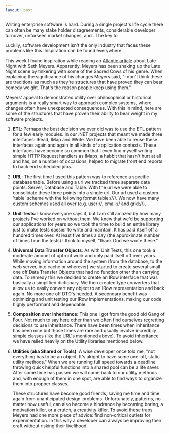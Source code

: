 ```yaml
---
layout: post
---
```

Writing enterprise software is hard. During a single project's life cycle there can often be many stake holder disagreements, considerable developer turnover, unforseen market changes, and . The key to 

Luckily, software development isn't the only industry that faces these problems like this. Inspiration can be found everywhere. 

This week I found inspiration while reading an [Atlantic article][1] about Late Night with Seth Meyers. Apparently, Meyers has been shaking up the Late Night scene by tinkering with some of the Sacred Cows of his genre. When explaining the significance of his changes Meyers said, "I don't think these are traditions as much as they're structures that have proved they can bear comedy weight. That's the reason people keep using them."

Meyers' appeal to demonstrated utility over philosophical or historical arguments is a really smart way to approach complex systems, where changes often have unexpected consequences. With this in mind, here are some of the structures that have proven their ability to bear weight in my software projects.

 1. **ETL**: Perhaps the best decision we ever did was to use the ETL pattern for a few early modules. In our .NET projects that meant we made three interfaces: IRead, IMap and IWrite. We have been able to reuse these interfaces again and again in all kinds of application contexts. These interfaces have become so common that I even find myself writing simple HTTP Request handlers as IMaps, a habbit that hasn't hurt at all and has, on a number of occasions, helped to migrate front end reports to back end scheduled jobs.
 
 2. **URL**: The first time I used this pattern was to reference a specific database table. Before using a url we tracked three separate data points: Server, Database and Table. With the url we were able to consolidate these three points into a single url. Our url used a custom 'table' scheme with the following format table://<server>/<database>/<table>. We now have many  custom schemes used all over (e.g. user://, email:// and grid://).
 
 3. **Unit Tests**: I know everyone says it, but I am still amazed by how many projects I've worked on without them. We knew that we'd be supporting our applications for years so we took the time to build an entire library just to make tests eaesier to write and maintain. It has paid itself off a hundred times over. At least five times a day (the approximate number of times I run the tests) I think to myself, "thank God we wrote these."
 
 4. **Universal Data Transfer Objects**: As with Unit Tests, this one took a moderate amount of upfront work and only paid itself off over years. While moving information around the system (from the database, to the web server, into cache or wherever) we started to create several small one off Data Transfer Objects that had no function other than carrying data. To remedy this we decided to create an IRow interface that was basically a simplified dictionary. We then created type converters that allow us to easily convert any object to an IRow representation and back again. No more one off DTO's needed. A secondary benefit was optimizing and unit testing our IRow implementations, making our code highly performant and dependable.
 
 5. **Composition over Inheritance**: This one I got from the good old Gang of Four. Not much to say here other than we often find ourselves regretting decisions to use inheritance. There have been times when inheritance has been nice but those times are rare and usually involve incredbily simple classes (like the URL's mentioned above). To avoid inheritance we have relied heavily on the Utility libraries mentioned below.
 
 6. **Utilities (aka Shared or Tools)**: A wise developer once told me, "not everything has to be an object. It's alright to have some one-off, static utility methods." When we are running full speed towards a deadline throwing quick helpful functions into a shared pool can be a life saver. After some time has passed we will come back to our utility methods and, with enough of them in one spot, are able to find ways to organize them into propper classes. 

These structures have become good friends, saving me time and time again from unanticipated design-problems. Unfortunately, patterns, no matter how useful, can also become a hindrance by becoming boring, a motivation killer, or a crutch, a creativity killer. To avoid these traps Meyers had one more piece of advice: find non-critical outlets for experimentation. In this way a developer can always be improving their craft without risking their livelihood.

[1]: http://www.theatlantic.com/entertainment/archive/2015/08/seth-meyers-late-night-revolution-sitting-in-a-chair/401183/
